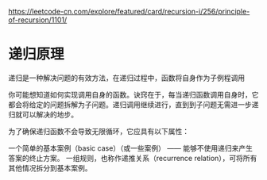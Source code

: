 https://leetcode-cn.com/explore/featured/card/recursion-i/256/principle-of-recursion/1101/



# 递归原理

递归是一种解决问题的有效方法，在递归过程中，函数将自身作为子例程调用

你可能想知道如何实现调用自身的函数。诀窍在于，每当递归函数调用自身时，它都会将给定的问题拆解为子问题。递归调用继续进行，直到到子问题无需进一步递归就可以解决的地步。

为了确保递归函数不会导致无限循环，它应具有以下属性：

一个简单的基本案例（basic case）（或一些案例） —— 能够不使用递归来产生答案的终止方案。
一组规则，也称作递推关系（recurrence relation），可将所有其他情况拆分到基本案例。